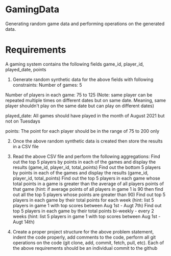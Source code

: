 # GamingData
Generating random game data and performing operations on the generated data.

# Requirements

A gaming system contains the following fields
game_id, player_id, played_date, points

1. Generate random synthetic data for the above fields with following constraints:
  Number of games: 5

  Number of players in each game: 75 to 125 (Note: same player can be repeated multiple times on different dates but on same date. Meaning, same player shouldn't play on the same date but can play on different dates)

  played_date: All games should have played in the month of August 2021 but not on Tuesdays
  
  points: The point for each player should be in the range of 75 to 200 only

2. Once the above random synthetic data is created then store the results in a CSV file

3. Read the above CSV file and perform the following aggregations:
    Find out the top 5 players by points in each of the games and display the results (game_id, player_id, total_points)
    Find out the bottom 5 players by points in each of the games and display the results (game_id, player_id, total_points)
    Find out the top 5 players in each game whose total points in a game is greater than the average of all players points of 
that game (hint: if average points of all players in game 1 is 90 then find out all the top 5 players whose points are greater than 90)
    Find out top 5 players in each game by their total points for each week (hint: list 5 players in game 1 with top scores between Aug 1st - Augt 7th)
    Find out top 5 players in each game by their total points bi-weekly - every 2 weeks (hint: list 5 players in game 1 with top scores between Aug 1st - Augt 14th)

4. Create a proper project structure for the above problem statement, indent the code properly, add comments to the code, perform all git operations on the code (git clone, add, commit, fetch, pull, etc). Each of the above requirements should be an individual commit to the github
